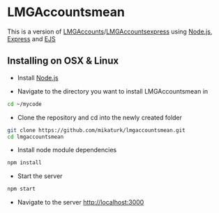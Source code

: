 # LMGAccountsmean
This is a version of [LMGAccounts](http://dutchtalk.github.io/lmgaccounts)/[LMGAccountsexpress](http://dutchtalk.github.io/lmgaccountsexpress) using [Node.js](http://nodejs.org), [Express](http://expressjs.com) and [EJS](http://embeddedjs.com)

Installing on OSX & Linux
---

* Install [Node.js](https://nodejs.org)

* Navigate to the directory you want to install LMGAccountsmean in
```bash
cd ~/mycode
```
* Clone the repository and cd into the newly created folder
```bash
git clone https://github.com/mikaturk/lmgaccountsmean.git
cd lmgaccountsmean
```
* Install node module dependencies
```bash
npm install
```
* Start the server
```bash
npm start
```
* Navigate to the server
[http://localhost:3000](http://localhost:3000)

